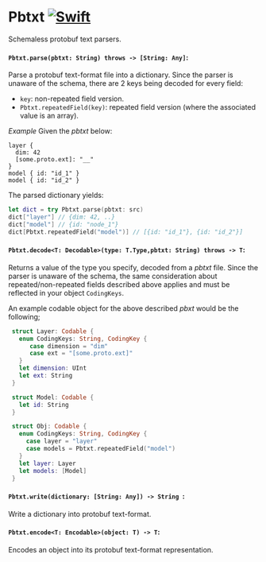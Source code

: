 # Pbtxt [![Swift](https://img.shields.io/badge/swift-5.1-orange.svg?style=flat)](#) 

Schemaless protobuf text parsers.

#### `Pbtxt.parse(pbtxt: String) throws -> [String: Any]`:

Parse a protobuf text-format file into a dictionary.
Since the parser is unaware of the schema, there are 2 keys being decoded for every field:
- `key`: non-repeated field version.
- `Pbtxt.repeatedField(key)`: repeated field version (where the associated value is an array).

*Example* Given the *pbtxt* below:
```pbtxt
layer {
  dim: 42
  [some.proto.ext]: "__"
}
model { id: "id_1" }
model { id: "id_2" }
```
 The parsed dictionary yields:
 ``` swift
let dict = try Pbtxt.parse(pbtxt: src)
dict["layer"] // {dim: 42, ..}
dict["model"] // {id: "node_1"}
dict[Pbtxt.repeatedField("model")] // [{id: "id_1"}, {id: "id_2"}]
```

#### `Pbtxt.decode<T: Decodable>(type: T.Type,pbtxt: String) throws -> T`:

Returns a value of the type you specify, decoded from a *pbtxt* file.
Since the parser is unaware of the schema, the same consideration about repeated/non-repeated fields described above applies and 
must be reflected in your object `CodingKeys`.

An example codable object for the above described *pbxt* would be the following;

```swift
 struct Layer: Codable {
   enum CodingKeys: String, CodingKey {
      case dimension = "dim"
      case ext = "[some.proto.ext]"
   }
   let dimension: UInt
   let ext: String
 }

 struct Model: Codable {
   let id: String
 }

 struct Obj: Codable {
   enum CodingKeys: String, CodingKey {
     case layer = "layer"
     case models = Pbtxt.repeatedField("model")
   }
   let layer: Layer
   let models: [Model]
 }
 ```


#### `Pbtxt.write(dictionary: [String: Any]) -> String `:

Write a dictionary into protobuf text-format.

#### `Pbtxt.encode<T: Encodable>(object: T) -> T`:

Encodes an object into its protobuf text-format representation.
